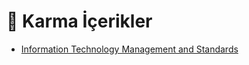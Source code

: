 # 🎲 Karma İçerikler

<!--Index-->

- [Information Technology Management and Standards](./Information%20Technology%20Management%20and%20Standards.rar)

<!--Index-->
